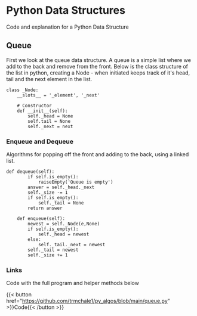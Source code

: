 # Python Data Structures

Code and explanation for a Python Data Structure

## Queue

First we look at the queue data structure. A queue is a simple list where we add to the back and remove from the front. Below is the class structure of the list in python, creating a Node - when initiated keeps track of it's head, tail and the next element in the list.

```tpl
class _Node:
    __slots__ = '_element', '_next'

    # Constructor 
    def __init__(self):
        self._head = None
        self.tail = None
        self._next = next
```

### Enqueue and Dequeue

Algorithms for popping off the front and adding to the back, using a linked list. 

```tpl
def dequeue(self):
        if self.is_empty():
            raiseEmpty('Queue is empty')
        answer = self._head._next
        self._size -= 1
        if self.is_empty():
            self._tail = None
        return answer

    def enqueue(self):
        newest = self._Node(e,None)
        if self.is_empty():
            self._head = newest
        else:
            self._tail._next = newest
        self._tail = newest
        self._size += 1
```

### Links

Code with the full program and helper methods below

{{< button href="https://github.com/trmchale1/py_algos/blob/main/queue.py" >}}Code{{< /button >}}
